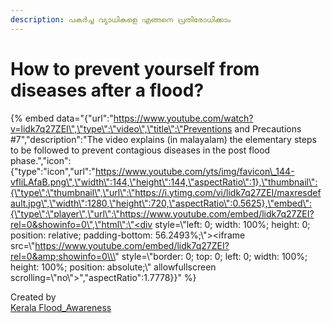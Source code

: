 ```yaml
---
description: പകർച്ച വ്യാധികളെ എങ്ങനെ പ്രതിരോധിക്കാം
---
```


# How to prevent yourself from diseases after a flood?

{% embed data="{\"url\":\"https://www.youtube.com/watch?v=lidk7q27ZEI\",\"type\":\"video\",\"title\":\"Preventions and Precautions \#7\",\"description\":\"The video explains \(in malayalam\) the elementary steps to be followed to prevent contagious diseases in the post flood phase.\",\"icon\":{\"type\":\"icon\",\"url\":\"https://www.youtube.com/yts/img/favicon\_144-vfliLAfaB.png\",\"width\":144,\"height\":144,\"aspectRatio\":1},\"thumbnail\":{\"type\":\"thumbnail\",\"url\":\"https://i.ytimg.com/vi/lidk7q27ZEI/maxresdefault.jpg\",\"width\":1280,\"height\":720,\"aspectRatio\":0.5625},\"embed\":{\"type\":\"player\",\"url\":\"https://www.youtube.com/embed/lidk7q27ZEI?rel=0&showinfo=0\",\"html\":\"<div style=\\\"left: 0; width: 100%; height: 0; position: relative; padding-bottom: 56.2493%;\\\"><iframe src=\\\"https://www.youtube.com/embed/lidk7q27ZEI?rel=0&amp;showinfo=0\\\" style=\\\"border: 0; top: 0; left: 0; width: 100%; height: 100%; position: absolute;\\\" allowfullscreen scrolling=\\\"no\\\"></iframe></div>\",\"aspectRatio\":1.7778}}" %}

Created by [  
Kerala Flood\_Awareness](https://www.youtube.com/channel/UCTRQxF0ZqselrQoVaKb1Naw)  


